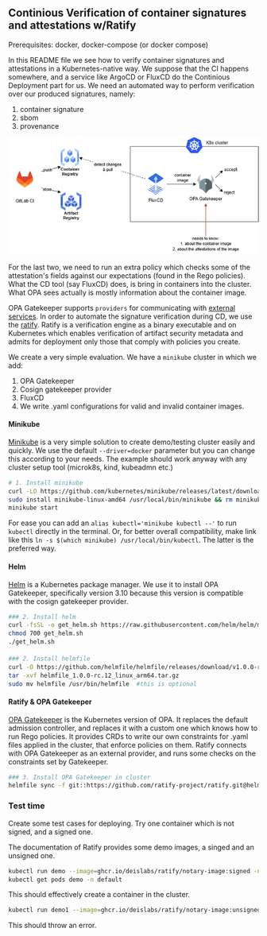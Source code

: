 ## Continious Verification of container signatures and attestations w/Ratify

Prerequisites: docker, docker-compose (or docker compose)

In this README file we see how to verify container signatures and attestations in a Kubernetes-native way. We suppose that the CI happens somewhere, and a service like ArgoCD or FluxCD do the Continious Deployment part for us. We need an automated way to perform verification over our produced signatures, namely:
1. container signature
2. sbom
3. provenance

![alt text](/assets/cicd-aeros.drawio.png)

For the last two, we need to run an extra policy which checks some of the attestation's fields against our expectations (found in the Rego policies). What the CD tool (say FluxCD) does, is bring in containers into the cluster. What OPA sees actually is mostly information about the container image.

OPA Gatekeeper supports `providers` for communicating with [external services](https://open-policy-agent.github.io/gatekeeper/website/docs/externaldata/). In order to automate the signature verification during CD, we use the [ratify](https://ratify.dev/docs/what-is-ratify). Ratify is a verification engine as a binary executable and on Kubernetes which enables verification of artifact security metadata and admits for deployment only those that comply with policies you create.

We create a very simple evaluation. We have a `minikube` cluster in which we add:
1. OPA Gatekeeper
2. Cosign gatekeeper provider
3. FluxCD
4. We write .yaml configurations for valid and invalid container images.

#### Minikube
[Minikube](https://minikube.sigs.k8s.io/docs/start/?arch=%2Fwindows%2Fx86-64%2Fstable%2F.exe+download) is a very simple solution to create demo/testing cluster easily and quickly. We use the default `--driver=docker` parameter but you can change this according to your needs. The example should work anyway with any cluster setup tool (microk8s, kind, kubeadmn etc.)

```sh
# 1. Install minikube
curl -LO https://github.com/kubernetes/minikube/releases/latest/download/minikube-linux-amd64
sudo install minikube-linux-amd64 /usr/local/bin/minikube && rm minikube-linux-amd64
minikube start
```

For ease you can add an `alias kubectl='minikube kubectl --'` to run `kubectl` directly in the terminal. Or, for better overall compatibility, make link like this `ln -s $(which minikube) /usr/local/bin/kubectl`. The latter is the preferred way.

#### Helm
[Helm](https://helm.sh/) is a Kubernetes package manager. We use it to install OPA Gatekeeper, specifically version 3.10 because this version is compatible with the cosign gatekeeper provider.

```sh
### 2. Install helm
curl -fsSL -o get_helm.sh https://raw.githubusercontent.com/helm/helm/main/scripts/get-helm-3
chmod 700 get_helm.sh
./get_helm.sh

### 2. Install helmfile
curl -O https://github.com/helmfile/helmfile/releases/download/v1.0.0-rc.12/helmfile_1.0.0-rc.12_linux_arm64.tar.gz
tar -xvf helmfile_1.0.0-rc.12_linux_arm64.tar.gz
sudo mv helmfile /usr/bin/helmfile  #this is optional
```

#### Ratify & OPA Gatekeeper
[OPA Gatekeeper](https://github.com/open-policy-agent/gatekeeper) is the Kubernetes version of OPA. It replaces the default admission controller, and replaces it with a custom one which knows how to run Rego policies. It provides CRDs to write our own constraints for .yaml files applied in the cluster, that enforce policies on them. Ratify connects with OPA Gatekeeper as an external provider, and runs some checks on the constraints set by Gatekeeper.

```sh
### 3. Install OPA Gatekeeper in cluster
helmfile sync -f git::https://github.com/ratify-project/ratify.git@helmfile.yaml
```

### Test time

Create some test cases for deploying. Try one container which is not signed, and a signed one. 

The documentation of Ratify provides some demo images, a singed and an unsigned one.

```sh
kubectl run demo --image=ghcr.io/deislabs/ratify/notary-image:signed -n default
kubectl get pods demo -n default
```

This should effectively create a container in the cluster.

```sh
kubectl run demo1 --image=ghcr.io/deislabs/ratify/notary-image:unsigned -n default
```
This should throw an error.